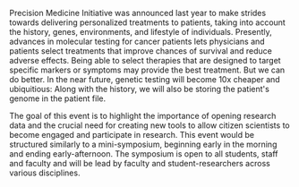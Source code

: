Precision Medicine Initiative was announced last year to make strides towards delivering personalized treatments to patients, taking into account the history, genes, environments, and lifestyle of individuals. Presently, advances in molecular testing for cancer patients lets physicians and patients select treatments that improve chances of survival and reduce adverse effects. Being able to select therapies that are designed to target specific markers or symptoms may provide the best treatment. But we can do better. In the near future, genetic testing will become 10x cheaper and ubiquitious: Along with the history, we will also be storing the patient's genome in the patient file.

The goal of this event is to highlight the importance of opening research data and the crucial need for creating new tools to allow citizen scientists to become engaged and participate in research. This event would be structured similarly to a mini-symposium, beginning early in the morning and ending early-afternoon. The symposium is open to all students, staff and faculty and will be lead by faculty and student-researchers across various disciplines.